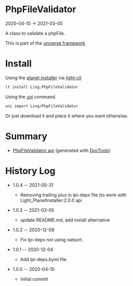 PhpFileValidator
===========
2020-04-10 -> 2021-03-05



A class to validate a phpFile.


This is part of the [universe framework](https://github.com/karayabin/universe-snapshot).


Install
==========
Using the [planet installer](https://github.com/lingtalfi/Light_PlanetInstaller) via [light-cli](https://github.com/lingtalfi/Light_Cli)
```bash
lt install Ling.PhpFileValidator
```

Using the [uni](https://github.com/lingtalfi/universe-naive-importer) command.
```bash
uni import Ling/PhpFileValidator
```

Or just download it and place it where you want otherwise.






Summary
===========
- [PhpFileValidator api](https://github.com/lingtalfi/PhpFileValidator/blob/master/doc/api/Ling/PhpFileValidator.md) (generated with [DocTools](https://github.com/lingtalfi/DocTools))






History Log
=============

- 1.0.4 -- 2021-05-31

    - Removing trailing plus in lpi-deps file (to work with Light_PlanetInstaller:2.0.0 api

- 1.0.3 -- 2021-03-05

    - update README.md, add install alternative

- 1.0.2 -- 2020-12-08

    - Fix lpi-deps not using natsort.

- 1.0.1 -- 2020-12-04

    - Add lpi-deps.byml file

- 1.0.0 -- 2020-04-10

    - initial commit